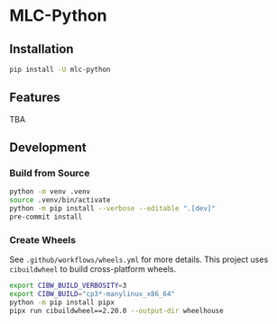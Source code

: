 MLC-Python
==========

## Installation

```bash
pip install -U mlc-python
```

## Features

TBA

## Development

### Build from Source

```bash
python -m venv .venv
source .venv/bin/activate
python -m pip install --verbose --editable ".[dev]"
pre-commit install
```

### Create Wheels

See `.github/workflows/wheels.yml` for more details. This project uses `cibuildwheel` to build cross-platform wheels.

```bash
export CIBW_BUILD_VERBOSITY=3
export CIBW_BUILD="cp3*-manylinux_x86_64"
python -m pip install pipx
pipx run cibuildwheel==2.20.0 --output-dir wheelhouse
```
